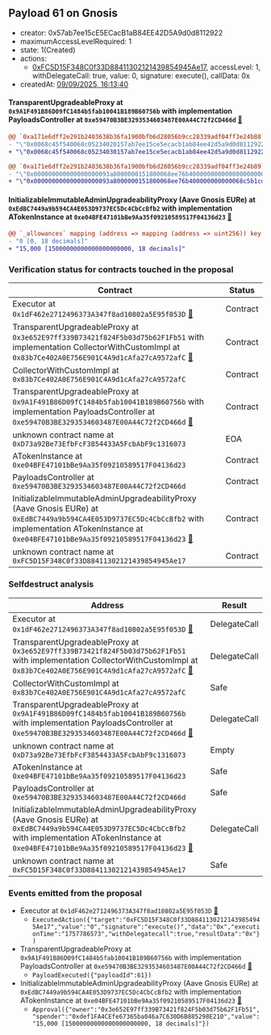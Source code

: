 ## Payload 61 on Gnosis

- creator: 0x57ab7ee15cE5ECacB1aB84EE42D5A9d0d8112922
- maximumAccessLevelRequired: 1
- state: 1(Created)
- actions:
  - [0xFC5D15F348C0f33D88411302121439854945Ae17](https://gnosisscan.io/tx/0xFC5D15F348C0f33D88411302121439854945Ae17), accessLevel: 1, withDelegateCall: true, value: 0, signature: execute(), callData: 0x
- createdAt: [09/09/2025, 16:13:40](https://gnosisscan.io/tx/0x35ca14c425a41c72b07d9785dc0c7558303de88f7d19c7109ee179178154bd65)

#### TransparentUpgradeableProxy at `0x9A1F491B86D09fC1484b5fab10041B189B60756b` with implementation PayloadsController at `0xe59470B3BE3293534603487E00A44C72f2CD466d` [:ghost:](https://github.com/bgd-labs/aave-address-book  "GovernanceV3Gnosis.PAYLOADS_CONTROLLER")

```diff
@@ `0xa171e6dff2e291b2403638b36fa1900bfb6d28056b9cc28339adf04ff3e24b88` raw  @@
- "\"0x0068c45f540068c05234020157ab7ee15ce5ecacb1ab84ee42d5a9d0d8112922\""
+ "\"0x0068c45f540068c05234030157ab7ee15ce5ecacb1ab84ee42d5a9d0d8112922\""

@@ `0xa171e6dff2e291b2403638b36fa1900bfb6d28056b9cc28339adf04ff3e24b89` raw  @@
- "\"0x000000000000000000093a8000000151800068ee76b400000000000000000000\""
+ "\"0x000000000000000000093a8000000151800068ee76b400000000000068c5b1cd\""

```
#### InitializableImmutableAdminUpgradeabilityProxy (Aave Gnosis EURe) at `0xEdBC7449a9b594CA4E053D9737EC5Dc4CbCcBfb2` with implementation ATokenInstance at `0xe04BFE47101bBe9Aa35f09210589517F04136d23` [:ghost:](https://github.com/bgd-labs/aave-address-book  "AaveV3Gnosis.ASSETS.EURe.A_TOKEN")

```diff
@@ `_allowances` mapping (address => mapping (address => uint256)) key `0x3e652e97ff339b73421f824f5b03d75b62f1fb51`.0xdef1fa4cefe67365ba046a7c630d6b885298e210 @@
- "0 [0, 18 decimals]"
+ "15,000 [15000000000000000000000, 18 decimals]"

```
### Verification status for contracts touched in the proposal

| Contract | Status |
|---------|------------|
| Executor at `0x1dF462e2712496373A347f8ad10802a5E95f053D` [:ghost:](https://github.com/bgd-labs/aave-address-book  "AaveV3Gnosis.ACL_ADMIN") | Contract |
| TransparentUpgradeableProxy at `0x3e652E97ff339B73421f824F5b03d75b62F1Fb51` with implementation CollectorWithCustomImpl at `0x83b7Ce402A0E756E901C4A9d1cAfa27cA9572afC` [:ghost:](https://github.com/bgd-labs/aave-address-book  "AaveV3Gnosis.COLLECTOR") | Contract |
| CollectorWithCustomImpl at `0x83b7Ce402A0E756E901C4A9d1cAfa27cA9572afC` | Contract |
| TransparentUpgradeableProxy at `0x9A1F491B86D09fC1484b5fab10041B189B60756b` with implementation PayloadsController at `0xe59470B3BE3293534603487E00A44C72f2CD466d` [:ghost:](https://github.com/bgd-labs/aave-address-book  "GovernanceV3Gnosis.PAYLOADS_CONTROLLER") | Contract |
| unknown contract name at `0xD73a92Be73EfbFcF3854433A5FcbAbF9c1316073` | EOA |
| ATokenInstance at `0xe04BFE47101bBe9Aa35f09210589517F04136d23` | Contract |
| PayloadsController at `0xe59470B3BE3293534603487E00A44C72f2CD466d` | Contract |
| InitializableImmutableAdminUpgradeabilityProxy (Aave Gnosis EURe) at `0xEdBC7449a9b594CA4E053D9737EC5Dc4CbCcBfb2` with implementation ATokenInstance at `0xe04BFE47101bBe9Aa35f09210589517F04136d23` [:ghost:](https://github.com/bgd-labs/aave-address-book  "AaveV3Gnosis.ASSETS.EURe.A_TOKEN") | Contract |
| unknown contract name at `0xFC5D15F348C0f33D88411302121439854945Ae17` | Contract |

### Selfdestruct analysis

| Address | Result |
|---------|------------|
| Executor at `0x1dF462e2712496373A347f8ad10802a5E95f053D` [:ghost:](https://github.com/bgd-labs/aave-address-book  "AaveV3Gnosis.ACL_ADMIN") | DelegateCall |
| TransparentUpgradeableProxy at `0x3e652E97ff339B73421f824F5b03d75b62F1Fb51` with implementation CollectorWithCustomImpl at `0x83b7Ce402A0E756E901C4A9d1cAfa27cA9572afC` [:ghost:](https://github.com/bgd-labs/aave-address-book  "AaveV3Gnosis.COLLECTOR") | DelegateCall |
| CollectorWithCustomImpl at `0x83b7Ce402A0E756E901C4A9d1cAfa27cA9572afC` | Safe |
| TransparentUpgradeableProxy at `0x9A1F491B86D09fC1484b5fab10041B189B60756b` with implementation PayloadsController at `0xe59470B3BE3293534603487E00A44C72f2CD466d` [:ghost:](https://github.com/bgd-labs/aave-address-book  "GovernanceV3Gnosis.PAYLOADS_CONTROLLER") | DelegateCall |
| unknown contract name at `0xD73a92Be73EfbFcF3854433A5FcbAbF9c1316073` | Empty |
| ATokenInstance at `0xe04BFE47101bBe9Aa35f09210589517F04136d23` | Safe |
| PayloadsController at `0xe59470B3BE3293534603487E00A44C72f2CD466d` | Safe |
| InitializableImmutableAdminUpgradeabilityProxy (Aave Gnosis EURe) at `0xEdBC7449a9b594CA4E053D9737EC5Dc4CbCcBfb2` with implementation ATokenInstance at `0xe04BFE47101bBe9Aa35f09210589517F04136d23` [:ghost:](https://github.com/bgd-labs/aave-address-book  "AaveV3Gnosis.ASSETS.EURe.A_TOKEN") | DelegateCall |
| unknown contract name at `0xFC5D15F348C0f33D88411302121439854945Ae17` | Safe |

### Events emitted from the proposal

- Executor at `0x1dF462e2712496373A347f8ad10802a5E95f053D` [:ghost:](https://github.com/bgd-labs/aave-address-book  "AaveV3Gnosis.ACL_ADMIN")
  - `ExecutedAction({"target":"0xFC5D15F348C0f33D88411302121439854945Ae17","value":"0","signature":"execute()","data":"0x","executionTime":"1757786573","withDelegatecall":true,"resultData":"0x"})`
- TransparentUpgradeableProxy at `0x9A1F491B86D09fC1484b5fab10041B189B60756b` with implementation PayloadsController at `0xe59470B3BE3293534603487E00A44C72f2CD466d` [:ghost:](https://github.com/bgd-labs/aave-address-book  "GovernanceV3Gnosis.PAYLOADS_CONTROLLER")
  - `PayloadExecuted({"payloadId":61})`
- InitializableImmutableAdminUpgradeabilityProxy (Aave Gnosis EURe) at `0xEdBC7449a9b594CA4E053D9737EC5Dc4CbCcBfb2` with implementation ATokenInstance at `0xe04BFE47101bBe9Aa35f09210589517F04136d23` [:ghost:](https://github.com/bgd-labs/aave-address-book  "AaveV3Gnosis.ASSETS.EURe.A_TOKEN")
  - `Approval({"owner":"0x3e652E97ff339B73421f824F5b03d75b62F1Fb51","spender":"0xdef1FA4CEfe67365ba046a7C630D6B885298E210","value":"15,000 [15000000000000000000000, 18 decimals]"})`
